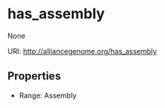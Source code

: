 # has_assembly

None

URI: http://alliancegenome.org/has_assembly



<!-- no inheritance hierarchy -->


## Properties

 * Range: Assembly


